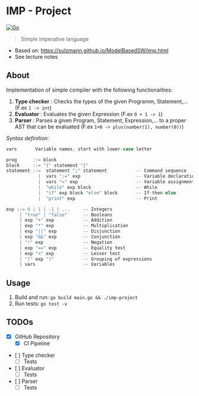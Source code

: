 # IMP - Project

[![Go](https://github.com/daniel-vera-g/imp-language/actions/workflows/go.yml/badge.svg)](https://github.com/daniel-vera-g/imp-language/actions/workflows/go.yml)

> Simple imperative language

- Based on: https://sulzmann.github.io/ModelBasedSW/imp.html
- See lecture notes

## About

Implementation of simple compiler with the following functionalities:

1. **Type checker** : Checks the types of the given Programm, Statement,... (F.ex `1 -> int`)
2. **Evaluator** : Evaluates the given Expression (F.ex `0 + 1 -> 1`)
3. **Parser** : Parses a given Program, Statement, Expression,... to a proper AST that can be evaluated (F.ex `1+0 -> plus(number(1), number(0))`)

_Syntax definition:_

```go
vars       Variable names, start with lower-case letter

prog      ::= block
block     ::= "{" statement "}"
statement ::=  statement ";" statement           -- Command sequence
            |  vars ":=" exp                     -- Variable declaration
            |  vars "=" exp                      -- Variable assignment
            |  "while" exp block                 -- While
            |  "if" exp block "else" block       -- If-then-else
            |  "print" exp                       -- Print

exp ::= 0 | 1 | -1 | ...     -- Integers
     | "true" | "false"      -- Booleans
     | exp "+" exp           -- Addition
     | exp "*" exp           -- Multiplication
     | exp "||" exp          -- Disjunction
     | exp "&&" exp          -- Conjunction
     | "!" exp               -- Negation
     | exp "==" exp          -- Equality test
     | exp "<" exp           -- Lesser test
     | "(" exp ")"           -- Grouping of expressions
     | vars                  -- Variables
```

## Usage

1. Build and run: `go build main.go && ./imp-project`
2. Run tests: `go test -v`

## TODOs

- [x] GitHub Repository
  - [x] CI Pipeline
- [ ] Type checker
  - [ ] Tests
- [ ] Evaluator
  - [ ] Tests
- [ ] Parser
  - [ ] Tests

